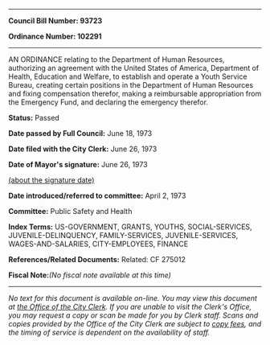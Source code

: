 

********

**Council Bill Number: 93723**
   
**Ordinance Number: 102291**
********

 AN ORDINANCE relating to the Department of Human Resources, authorizing an agreement with the United States of America, Department of Health, Education and Welfare, to establish and operate a Youth Service Bureau, creating certain positions in the Department of Human Resources and fixing compensation therefor, making a reimbursable appropriation from the Emergency Fund, and declaring the emergency therefor.

**Status:** Passed
   
**Date passed by Full Council:** June 18, 1973
   
**Date filed with the City Clerk:** June 26, 1973
   
**Date of Mayor's signature:** June 26, 1973
   
[(about the signature date)](/~public/approvaldate.htm)
   
   
   
**Date introduced/referred to committee:** April 2, 1973
   
**Committee:** Public Safety and Health
   
   
**Index Terms:** US-GOVERNMENT, GRANTS, YOUTHS, SOCIAL-SERVICES, JUVENILE-DELINQUENCY, FAMILY-SERVICES, JUVENILE-SERVICES, WAGES-AND-SALARIES, CITY-EMPLOYEES, FINANCE

**References/Related Documents:** Related: CF 275012

**Fiscal Note:**_(No fiscal note available at this time)_
********

_No text for this document is available on-line. You may view this document at [the Office of the City Clerk](http://www.seattle.gov/leg/clerk/contactUs.htm). If you are unable to visit the Clerk's Office, you may request a copy or scan be made for you by Clerk staff. Scans and copies provided by the Office of the City Clerk are subject to [copy fees](http://clerk.seattle.gov/~public/clerkfees.htm), and the timing of service is dependent on the availability of staff._

